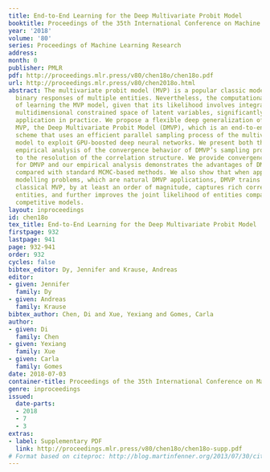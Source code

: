 ```yaml
---
title: End-to-End Learning for the Deep Multivariate Probit Model
booktitle: Proceedings of the 35th International Conference on Machine Learning
year: '2018'
volume: '80'
series: Proceedings of Machine Learning Research
address: 
month: 0
publisher: PMLR
pdf: http://proceedings.mlr.press/v80/chen18o/chen18o.pdf
url: http://proceedings.mlr.press/v80/chen2018o.html
abstract: The multivariate probit model (MVP) is a popular classic model for studying
  binary responses of multiple entities. Nevertheless, the computational challenge
  of learning the MVP model, given that its likelihood involves integrating over a
  multidimensional constrained space of latent variables, significantly limits its
  application in practice. We propose a flexible deep generalization of the classic
  MVP, the Deep Multivariate Probit Model (DMVP), which is an end-to-end learning
  scheme that uses an efficient parallel sampling process of the multivariate probit
  model to exploit GPU-boosted deep neural networks. We present both theoretical and
  empirical analysis of the convergence behavior of DMVP’s sampling process with respect
  to the resolution of the correlation structure. We provide convergence guarantees
  for DMVP and our empirical analysis demonstrates the advantages of DMVP’s sampling
  compared with standard MCMC-based methods. We also show that when applied to multi-entity
  modelling problems, which are natural DMVP applications, DMVP trains faster than
  classical MVP, by at least an order of magnitude, captures rich correlations among
  entities, and further improves the joint likelihood of entities compared with several
  competitive models.
layout: inproceedings
id: chen18o
tex_title: End-to-End Learning for the Deep Multivariate Probit Model
firstpage: 932
lastpage: 941
page: 932-941
order: 932
cycles: false
bibtex_editor: Dy, Jennifer and Krause, Andreas
editor:
- given: Jennifer
  family: Dy
- given: Andreas
  family: Krause
bibtex_author: Chen, Di and Xue, Yexiang and Gomes, Carla
author:
- given: Di
  family: Chen
- given: Yexiang
  family: Xue
- given: Carla
  family: Gomes
date: 2018-07-03
container-title: Proceedings of the 35th International Conference on Machine Learning
genre: inproceedings
issued:
  date-parts:
  - 2018
  - 7
  - 3
extras:
- label: Supplementary PDF
  link: http://proceedings.mlr.press/v80/chen18o/chen18o-supp.pdf
# Format based on citeproc: http://blog.martinfenner.org/2013/07/30/citeproc-yaml-for-bibliographies/
---
```


